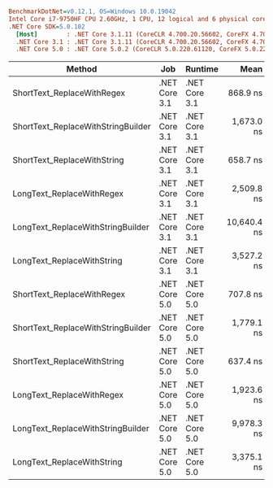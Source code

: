 ``` ini

BenchmarkDotNet=v0.12.1, OS=Windows 10.0.19042
Intel Core i7-9750HF CPU 2.60GHz, 1 CPU, 12 logical and 6 physical cores
.NET Core SDK=5.0.102
  [Host]        : .NET Core 3.1.11 (CoreCLR 4.700.20.56602, CoreFX 4.700.20.56604), X64 RyuJIT
  .NET Core 3.1 : .NET Core 3.1.11 (CoreCLR 4.700.20.56602, CoreFX 4.700.20.56604), X64 RyuJIT
  .NET Core 5.0 : .NET Core 5.0.2 (CoreCLR 5.0.220.61120, CoreFX 5.0.220.61120), X64 RyuJIT


```
|                             Method |           Job |       Runtime |        Mean |     Error |    StdDev |
|----------------------------------- |-------------- |-------------- |------------:|----------:|----------:|
|         ShortText_ReplaceWithRegex | .NET Core 3.1 | .NET Core 3.1 |    868.9 ns |   6.35 ns |   5.94 ns |
| ShortText_ReplaceWithStringBuilder | .NET Core 3.1 | .NET Core 3.1 |  1,673.0 ns |  11.25 ns |   9.39 ns |
|        ShortText_ReplaceWithString | .NET Core 3.1 | .NET Core 3.1 |    658.7 ns |   3.61 ns |   3.38 ns |
|          LongText_ReplaceWithRegex | .NET Core 3.1 | .NET Core 3.1 |  2,509.8 ns |  21.93 ns |  20.52 ns |
|  LongText_ReplaceWithStringBuilder | .NET Core 3.1 | .NET Core 3.1 | 10,640.4 ns | 155.71 ns | 138.03 ns |
|         LongText_ReplaceWithString | .NET Core 3.1 | .NET Core 3.1 |  3,527.2 ns |  59.02 ns |  55.20 ns |
|         ShortText_ReplaceWithRegex | .NET Core 5.0 | .NET Core 5.0 |    707.8 ns |  12.74 ns |  17.01 ns |
| ShortText_ReplaceWithStringBuilder | .NET Core 5.0 | .NET Core 5.0 |  1,779.1 ns |  33.45 ns |  31.29 ns |
|        ShortText_ReplaceWithString | .NET Core 5.0 | .NET Core 5.0 |    637.4 ns |  12.56 ns |  22.65 ns |
|          LongText_ReplaceWithRegex | .NET Core 5.0 | .NET Core 5.0 |  1,923.6 ns |  36.92 ns |  34.53 ns |
|  LongText_ReplaceWithStringBuilder | .NET Core 5.0 | .NET Core 5.0 |  9,978.3 ns | 125.58 ns | 111.32 ns |
|         LongText_ReplaceWithString | .NET Core 5.0 | .NET Core 5.0 |  3,375.1 ns |  65.36 ns |  75.26 ns |

